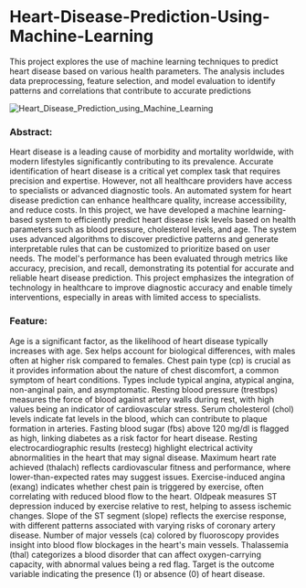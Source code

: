 # Heart-Disease-Prediction-Using-Machine-Learning
This project explores the use of machine learning techniques to predict heart disease based on various health parameters. The analysis includes data preprocessing, feature selection, and model evaluation to identify patterns and correlations that contribute to accurate predictions

![Heart_Disease_Prediction_using_Machine_Learning](https://github.com/user-attachments/assets/cbd54320-91f7-4ce5-b6d8-d74a079681ce)

### Abstract: 
Heart disease is a leading cause of morbidity and mortality worldwide, with modern lifestyles significantly contributing to its prevalence. Accurate identification of heart disease is a critical yet complex task that requires precision and expertise. However, not all healthcare providers have access to specialists or advanced diagnostic tools. An automated system for heart disease prediction can enhance healthcare quality, increase accessibility, and reduce costs.
In this project, we have developed a machine learning-based system to efficiently predict heart disease risk levels based on health parameters such as blood pressure, cholesterol levels, and age. The system uses advanced algorithms to discover predictive patterns and generate interpretable rules that can be customized to prioritize based on user needs. The model's performance has been evaluated through metrics like accuracy, precision, and recall, demonstrating its potential for accurate and reliable heart disease prediction.
This project emphasizes the integration of technology in healthcare to improve diagnostic accuracy and enable timely interventions, especially in areas with limited access to specialists.

### Feature:
Age is a significant factor, as the likelihood of heart disease typically increases with age.
Sex helps account for biological differences, with males often at higher risk compared to females.
Chest pain type (cp) is crucial as it provides information about the nature of chest discomfort, a common symptom of heart conditions. Types include typical angina, atypical angina, non-anginal pain, and asymptomatic.
Resting blood pressure (trestbps) measures the force of blood against artery walls during rest, with high values being an indicator of cardiovascular stress.
Serum cholesterol (chol) levels indicate fat levels in the blood, which can contribute to plaque formation in arteries.
Fasting blood sugar (fbs) above 120 mg/dl is flagged as high, linking diabetes as a risk factor for heart disease.
Resting electrocardiographic results (restecg) highlight electrical activity abnormalities in the heart that may signal disease.
Maximum heart rate achieved (thalach) reflects cardiovascular fitness and performance, where lower-than-expected rates may suggest issues.
Exercise-induced angina (exang) indicates whether chest pain is triggered by exercise, often correlating with reduced blood flow to the heart.
Oldpeak measures ST depression induced by exercise relative to rest, helping to assess ischemic changes.
Slope of the ST segment (slope) reflects the exercise response, with different patterns associated with varying risks of coronary artery disease.
Number of major vessels (ca) colored by fluoroscopy provides insight into blood flow blockages in the heart's main vessels.
Thalassemia (thal) categorizes a blood disorder that can affect oxygen-carrying capacity, with abnormal values being a red flag.
Target is the outcome variable indicating the presence (1) or absence (0) of heart disease.
